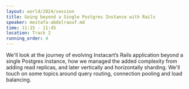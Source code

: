```yaml
---
layout: world/2024/session
title: Going beyond a Single Postgres Instance with Rails
speaker: mostafa-abdelraouf.md 
time: 11:15 - 11:45
location: Track 2
running_order: 4
---
```


We'll look at the journey of evolving Instacart’s Rails application beyond a single Postgres instance, how we managed the added complexity from adding read replicas, and later vertically and horizontally sharding. We'll touch on some topics around query routing, connection pooling and load balancing.
